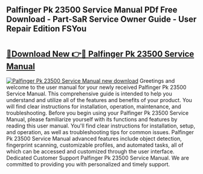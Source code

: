 ## Palfinger Pk 23500 Service Manual PDf Free Download - Part-SaR Service Owner Guide - User Repair Edition FSYou

# <h2><a href="http://bc71780.oget.top/?id=Palfinger+Pk+23500+Service+Manual">🔗Download New 👉🔴 Palfinger Pk 23500 Service Manual</a></h2>

[![Palfinger Pk 23500 Service Manual new download](https://i.imgur.com/5g1atiW.png)](http://bc71780.oget.top/?id=Palfinger+Pk+23500+Service+Manual)
Greetings and welcome to the user manual for your newly received Palfinger Pk 23500 Service Manual. This comprehensive guide is intended to help you understand and utilize all of the features and benefits of your product. You will find clear instructions for installation, operation, maintenance, and troubleshooting. Before you begin using your Palfinger Pk 23500 Service Manual, please familiarize yourself with its functions and features by reading this user manual. You'll find clear instructions for installation, setup, and operation, as well as troubleshooting tips for common issues. Palfinger Pk 23500 Service Manual advanced features include object detection, fingerprint scanning, customizable profiles, and automated tasks, all of which can be accessed and customized through the user interface. Dedicated Customer Support Palfinger Pk 23500 Service Manual. We are committed to providing you with personalized and timely support.
